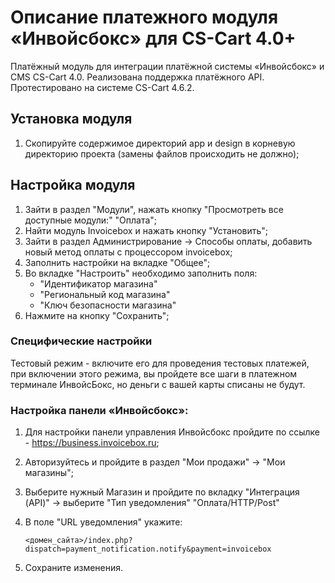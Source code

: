 # Описание платежного модуля «Инвойсбокс» для CS-Cart 4.0+

Платёжный модуль для интеграции платёжной системы «Инвойсбокс» и CMS CS-Cart 4.0. Реализована поддержка платёжного API. Протестировано на системе CS-Cart 4.6.2.

## Установка модуля

1. Скопируйте содержимое директорий app и design в корневую директорию проекта (замены файлов происходить не должно);

## Настройка модуля

1. Зайти в раздел "Модули", нажать кнопку "Просмотреть все доступные модули:" "Оплата";
1. Найти модуль Invoicebox и нажать кнопку "Установить";
1. Зайти в раздел Администрирование -> Способы оплаты, добавить новый метод оплаты с процессором invoicebox;
1. Заполнить настройки на вкладке "Общее";
1. Во вкладке "Настроить" необходимо заполнить поля:
    - "Идентификатор магазина"
    - "Региональный код магазина"
    - "Ключ безопасности магазина"
1. Нажмите на кнопку "Сохранить";

### Специфические настройки 

Тестовый режим - включите его для проведения тестовых платежей, при включении этого режима, вы пройдете все шаги в платежном терминале ИнвойсБокс, но деньги с вашей карты списаны не будут.

### Настройка панели «Инвойсбокс»:

1. Для настройки панели управления Инвойсбокс пройдите по ссылке - https://business.invoicebox.ru;
1. Авторизуйтесь и пройдите в раздел "Мои продажи" -> "Мои магазины";
1. Выберите нужный Магазин и пройдите по вкладку "Интеграция (API)" -> выберите "Тип уведомления" "Оплата/HTTP/Post"
1. В поле "URL уведомления" укажите:

    `<домен_сайта>/index.php?dispatch=payment_notification.notify&payment=invoicebox`

1. Сохраните изменения.